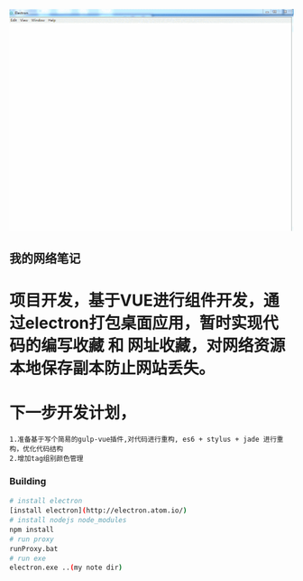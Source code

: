 ![note](note.gif)
## 我的网络笔记

# 项目开发，基于VUE进行组件开发，通过electron打包桌面应用，暂时实现代码的编写收藏 和 网址收藏，对网络资源本地保存副本防止网站丢失。

# 下一步开发计划，
	1.准备基于写个简易的gulp-vue插件,对代码进行重构, es6 + stylus + jade 进行重构，优化代码结构
	2.增加tag组别颜色管理

### Building

``` bash
# install electron
[install electron](http://electron.atom.io/)
# install nodejs node_modules
npm install
# run proxy
runProxy.bat
# run exe
electron.exe ..(my note dir)
```

